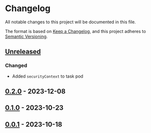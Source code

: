 # Changelog

All notable changes to this project will be documented in this file.

The format is based on [Keep a Changelog](https://keepachangelog.com/en/1.0.0/),
and this project adheres to [Semantic Versioning](https://semver.org/spec/v2.0.0.html).



## [Unreleased]

### Changed

- Added `securityContext` to task pod

## [0.2.0] - 2023-12-08

## [0.1.0] - 2023-10-23

## [0.0.1] - 2023-10-18


[Unreleased]: https://github.com/giantswarm/pr-comment-filter/compare/v0.2.0...HEAD
[0.2.0]: https://github.com/giantswarm/pr-comment-filter/compare/v0.1.0...v0.2.0
[0.1.0]: https://github.com/giantswarm/pr-comment-filter/compare/v0.0.1...v0.1.0
[0.0.1]: https://github.com/giantswarm/pr-comment-filter/releases/tag/v0.0.1
